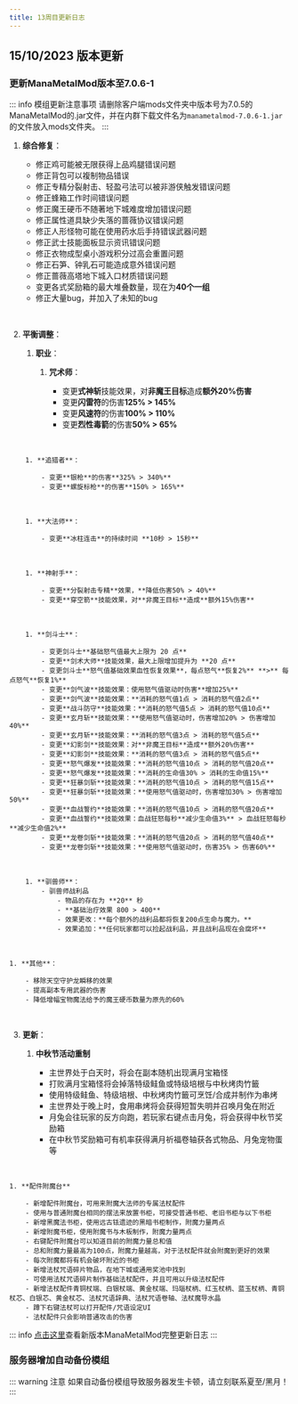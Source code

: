 ```yaml
---
title: 13周目更新日志
---
```


## 15/10/2023 版本更新

### 更新ManaMetalMod版本至7.0.6-1

::: info 模组更新注意事项
请删除客户端mods文件夹中版本号为7.0.5的ManaMetalMod的.jar文件，并在内群下载文件名为`manametalmod-7.0.6-1.jar`的文件放入mods文件夹。
:::


1. **综合修复**：

    - 修正鸡可能被无限获得上品鸡腿错误问题
    - 修正背包可以複制物品错误
    - 修正专精分裂射击、轻盈弓法可以被非游侠触发错误问题
    - 修正蜂箱工作时间错误问题
    - 修正魔王硬币不随著地下城难度增加错误问题
    - 修正属性道具缺少失落的蔷薇协议错误问题
    - 修正人形怪物可能在使用药水后手持错误武器问题
    - 修正武士技能面板显示资讯错误问题
    - 修正衣物成型桌小游戏积分过高会重置问题
    - 修正石笋、钟乳石可能造成意外错误问题
    - 修正蔷薇高塔地下城入口材质错误问题
    - 变更各式奖励箱的最大堆叠数量，现在为**40个一组**
    - 修正大量bug，并加入了未知的bug
 <br>
 
2. **平衡调整**：

    1. **职业**：


        1. **咒术师**：

            - 变更**式神斩**技能效果，对**非魔王目标**造成**额外20%伤害**
            - 变更**闪雷符**的伤害**125% > 145%**
            - 变更**风速符**的伤害**100% > 110%**
            - 变更**烈性毒箭**的伤害**50% > 65%**
  <br>

        1. **追猎者**：

            - 变更**银枪**的伤害**325% > 340%**
            - 变更**螺旋标枪**的伤害**150% > 165%**
  <br>

        1. **大法师**：

            - 变更**冰柱连击**的持续时间 **10秒 > 15秒**
  <br>

        1. **神射手**：

            - 变更**分裂射击专精**效果，**降低伤害50% > 40%**
            - 变更**穿空箭**技能效果，对**非魔王目标**造成**额外15%伤害**
  <br>

        1. **剑斗士**：

            - 变更剑斗士**基础怒气值最大上限为 20 点**
            - 变更**剑术大师**技能效果，最大上限增加提升为 **20 点**
            - 变更剑斗士**怒气值基础效果血性恢复效果**，每点怒气**恢复2%** **>** 每点怒气**恢复1%**
            - 变更**剑气波**技能效果：使用怒气值驱动时伤害**增加25%**
            - 变更**剑气波**技能效果：**消耗的怒气值1点 > 消耗的怒气值2点**
            - 变更**战斗防守**技能效果：**消耗的怒气值5点 > 消耗的怒气值10点**
            - 变更**玄月斩**技能效果：**使用怒气值驱动时，伤害增加20% > 伤害增加40%**
            - 变更**玄月斩**技能效果：**消耗的怒气值3点 > 消耗的怒气值5点**
            - 变更**幻影剑**技能效果：对**非魔王目标**造成**额外20%伤害**
            - 变更**幻影剑**技能效果：**消耗的怒气值3点 > 消耗的怒气值5点**
            - 变更**怒气爆发**技能效果：**消耗的怒气值10点 > 消耗的怒气值20点**
            - 变更**怒气爆发**技能效果：**消耗的生命值30% > 消耗的生命值15%**
            - 变更**狂暴剑斩**技能效果：**消耗的怒气值10点 > 消耗的怒气值15点**
            - 变更**狂暴剑斩**技能效果：**使用怒气值驱动时，伤害增加30% > 伤害增加50%**
            - 变更**血战誓约**技能效果：**消耗的怒气值10点 > 消耗的怒气值20点**
            - 变更**血战誓约**技能效果：血战狂怒每秒**减少生命值3%** > 血战狂怒每秒**减少生命值2%**
            - 变更**龙卷剑斩**技能效果：**消耗的怒气值20点 > 消耗的怒气值40点**
            - 变更**龙卷剑斩**技能效果：**使用怒气值驱动时，伤害35% > 伤害60%**
  <br>

        1. **驯兽师**：
            - 驯兽师战利品
                - 物品的存在为 **20** 秒
                - **基础治疗效果 800 > 400**
                - 效果更改：**每个额外的战利品都将恢复200点生命与魔力。**
                - 效果追加：**任何玩家都可以捡起战利品，并且战利品现在会腐坏**
 <br>


    1. **其他**：

        - 移除天空守护龙瞬移的效果
        - 提高副本专用武器的伤害
        - 降低增幅宝物魔法给予的魔王硬币数量为原先的60%
        
 <br>

3. **更新**：
    1. **中秋节活动重制**

        - 主世界处于白天时，将会在副本随机出现满月宝箱怪
        - 打败满月宝箱怪将会掉落特级鲑鱼或特级培根与中秋烤肉竹籤
        - 使用特级鲑鱼、特级培根、中秋烤肉竹籤可烹饪/合成并制作为串烤
        - 主世界处于晚上时，食用串烤将会获得短暂失明并召唤月兔在附近
        - 月兔会往玩家的反方向跑，若玩家右键点击月兔，将会获得中秋节奖励箱
        - 在中秋节奖励箱可有机率获得满月祈福卷轴获各式物品、月兔宠物蛋等
 <br>

    1. **配件附魔台**

        - 新增配件附魔台，可用来附魔大法师的专属法杖配件
        - 使用与普通附魔台相同的摆法来放置书柜，可接受普通书柜、老旧书柜与以下书柜
        - 新增黑魔法书柜，使用远古铥遗迹的黑暗书柜制作，附魔力量两点
        - 新增附魔书柜，使用附魔书与木板制作，附魔力量两点
        - 右键配件附魔台可以知道目前的附魔力量总和值
        - 总和附魔力量最高为100点，附魔力量越高，对于法杖配件就会附魔到更好的效果
        - 每次附魔都将有机会破坏附近的书柜
        - 新增法杖咒语碎片物品，在地下城或通用奖池中找到
        - 可使用法杖咒语碎片制作基础法杖配件，并且可用以升级法杖配件
        - 新增法杖配件青铜杖端、白银杖端、黄金杖端、玛瑙杖柄、红玉杖柄、蓝玉杖柄、青铜杖芯、白银芯、黄金杖芯、法杖咒语辞典、法杖咒语卷轴、法杖魔导水晶
        - 蹲下右键法杖可以打开配件/咒语设定UI
        - 法杖配件只会影响普通攻击的伤害

::: info 
[点击这里](https://www.curseforge.com/minecraft/mc-mods/manametal/files/4757274)查看新版本ManaMetalMod完整更新日志
:::

### 服务器增加自动备份模组

::: warning 注意
如果自动备份模组导致服务器发生卡顿，请立刻联系夏至/黑月！
:::